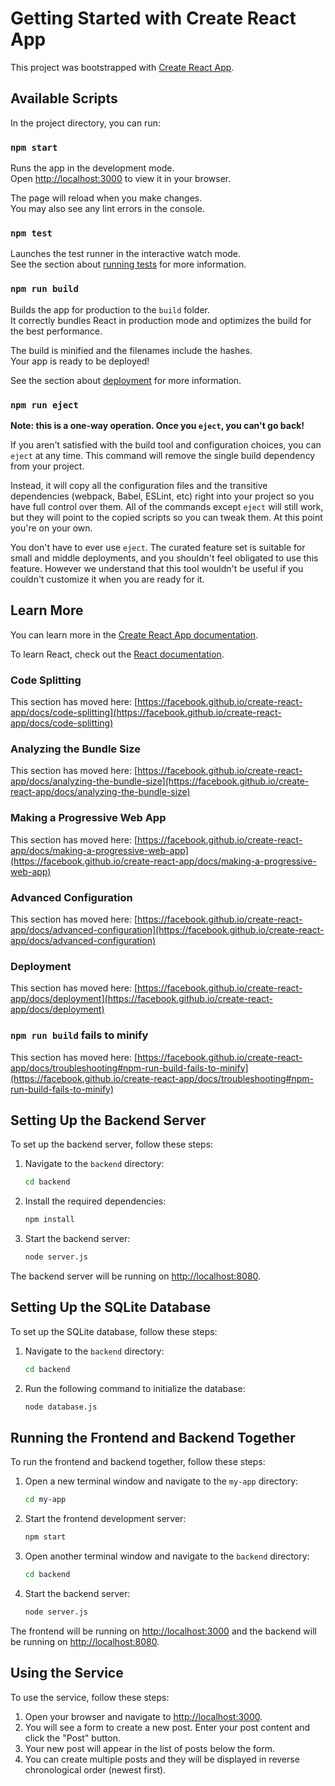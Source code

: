 # Getting Started with Create React App

This project was bootstrapped with [Create React App](https://github.com/facebook/create-react-app).

## Available Scripts

In the project directory, you can run:

### `npm start`

Runs the app in the development mode.\
Open [http://localhost:3000](http://localhost:3000) to view it in your browser.

The page will reload when you make changes.\
You may also see any lint errors in the console.

### `npm test`

Launches the test runner in the interactive watch mode.\
See the section about [running tests](https://facebook.github.io/create-react-app/docs/running-tests) for more information.

### `npm run build`

Builds the app for production to the `build` folder.\
It correctly bundles React in production mode and optimizes the build for the best performance.

The build is minified and the filenames include the hashes.\
Your app is ready to be deployed!

See the section about [deployment](https://facebook.github.io/create-react-app/docs/deployment) for more information.

### `npm run eject`

**Note: this is a one-way operation. Once you `eject`, you can't go back!**

If you aren't satisfied with the build tool and configuration choices, you can `eject` at any time. This command will remove the single build dependency from your project.

Instead, it will copy all the configuration files and the transitive dependencies (webpack, Babel, ESLint, etc) right into your project so you have full control over them. All of the commands except `eject` will still work, but they will point to the copied scripts so you can tweak them. At this point you're on your own.

You don't have to ever use `eject`. The curated feature set is suitable for small and middle deployments, and you shouldn't feel obligated to use this feature. However we understand that this tool wouldn't be useful if you couldn't customize it when you are ready for it.

## Learn More

You can learn more in the [Create React App documentation](https://facebook.github.io/create-react-app/docs/getting-started).

To learn React, check out the [React documentation](https://reactjs.org/).

### Code Splitting

This section has moved here: [https://facebook.github.io/create-react-app/docs/code-splitting](https://facebook.github.io/create-react-app/docs/code-splitting)

### Analyzing the Bundle Size

This section has moved here: [https://facebook.github.io/create-react-app/docs/analyzing-the-bundle-size](https://facebook.github.io/create-react-app/docs/analyzing-the-bundle-size)

### Making a Progressive Web App

This section has moved here: [https://facebook.github.io/create-react-app/docs/making-a-progressive-web-app](https://facebook.github.io/create-react-app/docs/making-a-progressive-web-app)

### Advanced Configuration

This section has moved here: [https://facebook.github.io/create-react-app/docs/advanced-configuration](https://facebook.github.io/create-react-app/docs/advanced-configuration)

### Deployment

This section has moved here: [https://facebook.github.io/create-react-app/docs/deployment](https://facebook.github.io/create-react-app/docs/deployment)

### `npm run build` fails to minify

This section has moved here: [https://facebook.github.io/create-react-app/docs/troubleshooting#npm-run-build-fails-to-minify](https://facebook.github.io/create-react-app/docs/troubleshooting#npm-run-build-fails-to-minify)

## Setting Up the Backend Server

To set up the backend server, follow these steps:

1. Navigate to the `backend` directory:
   ```sh
   cd backend
   ```

2. Install the required dependencies:
   ```sh
   npm install
   ```

3. Start the backend server:
   ```sh
   node server.js
   ```

The backend server will be running on [http://localhost:8080](http://localhost:8080).

## Setting Up the SQLite Database

To set up the SQLite database, follow these steps:

1. Navigate to the `backend` directory:
   ```sh
   cd backend
   ```

2. Run the following command to initialize the database:
   ```sh
   node database.js
   ```

## Running the Frontend and Backend Together

To run the frontend and backend together, follow these steps:

1. Open a new terminal window and navigate to the `my-app` directory:
   ```sh
   cd my-app
   ```

2. Start the frontend development server:
   ```sh
   npm start
   ```

3. Open another terminal window and navigate to the `backend` directory:
   ```sh
   cd backend
   ```

4. Start the backend server:
   ```sh
   node server.js
   ```

The frontend will be running on [http://localhost:3000](http://localhost:3000) and the backend will be running on [http://localhost:8080](http://localhost:8080).

## Using the Service

To use the service, follow these steps:

1. Open your browser and navigate to [http://localhost:3000](http://localhost:3000).
2. You will see a form to create a new post. Enter your post content and click the "Post" button.
3. Your new post will appear in the list of posts below the form.
4. You can create multiple posts and they will be displayed in reverse chronological order (newest first).
